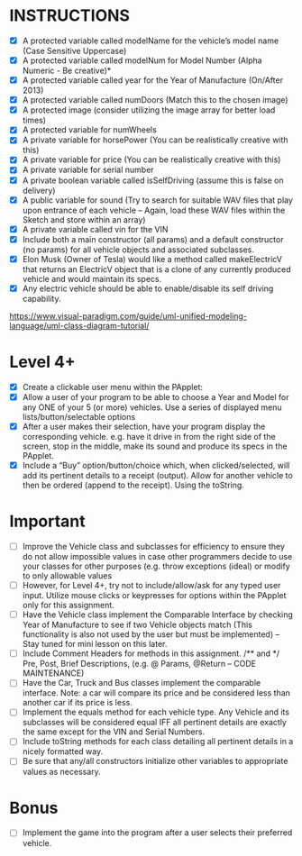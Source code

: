 # INSTRUCTIONS

- [x] A protected variable called modelName for the vehicle’s model name (Case Sensitive Uppercase)
- [x] A protected variable called modelNum for Model Number (Alpha Numeric - Be creative)*
- [x] A protected variable called year for the Year of Manufacture (On/After 2013)
- [x] A protected variable called numDoors (Match this to the chosen image)
- [x] A protected image (consider utilizing the image array for better load times)
- [x] A protected variable for numWheels
- [x] A private variable for horsePower (You can be realistically creative with this)
- [x] A private variable for price (You can be realistically creative with this)
- [x] A private variable for serial number
- [x] A private boolean variable called isSelfDriving (assume this is false on delivery)
- [x] A public variable for sound (Try to search for suitable WAV files that play upon entrance of each vehicle – Again, load these WAV files within the Sketch and store within an array)
- [x] A private variable called vin for the VIN
- [x] Include both a main constructor (all params) and a default constructor (no params) for all vehicle objects and associated subclasses.
- [x] Elon Musk (Owner of Tesla) would like a method called makeElectricV that returns an ElectricV object that is a clone of any currently produced vehicle and would maintain its specs.
- [x] Any electric vehicle should be able to enable/disable its self driving capability.

https://www.visual-paradigm.com/guide/uml-unified-modeling-language/uml-class-diagram-tutorial/ 
# Level 4+

- [x] Create a clickable user menu within the PApplet:
- [x] Allow a user of your program to be able to choose a Year and Model for any ONE of your 5 (or more) vehicles. Use a series of displayed menu lists/button/selectable options
- [x] After a user makes their selection, have your program display the corresponding vehicle. e.g. have it drive in from the right side of the screen, stop in the middle, make its sound and produce its specs in the PApplet.
- [x] Include a “Buy” option/button/choice which, when clicked/selected, will add its pertinent details to a receipt (output). Allow for another vehicle to then be ordered (append to the receipt). Using the toString.

# Important
- [ ] Improve the Vehicle class and subclasses for efficiency to ensure they do not allow impossible values in case other programmers decide to use your classes for other purposes (e.g. throw exceptions (ideal) or modify to only allowable values
- [ ] However, for Level 4+, try not to include/allow/ask for any typed user input. Utilize mouse clicks or keypresses for options within the PApplet only for this assignment.
- [ ] Have the Vehicle class implement the Comparable Interface by checking Year of Manufacture to see if two Vehicle objects match (This functionality is also not used by the user but must be implemented) – Stay tuned for mini lesson on this later.
- [ ] Include Comment Headers for methods in this assignment. /** and */ Pre, Post, Brief Descriptions, (e.g. @ Params, @Return – CODE MAINTENANCE)
- [ ] Have the Car, Truck and Bus classes implement the comparable interface. Note: a car will compare its price and be considered less than another car if its price is less.
- [ ] Implement the equals method for each vehicle type. Any Vehicle and its subclasses will be considered equal IFF all pertinent details are exactly the same except for the VIN and Serial
Numbers.
- [ ] Include toString methods for each class detailing all pertinent details in a nicely formatted way.
- [ ] Be sure that any/all constructors initialize other variables to appropriate values as necessary.

# Bonus
- [ ] Implement the game into the program after a user selects their preferred vehicle.